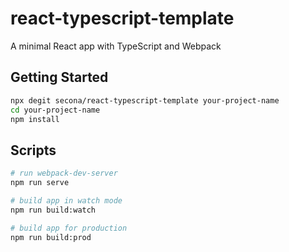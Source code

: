 # react-typescript-template
A minimal React app with TypeScript and Webpack

## Getting Started
```sh
npx degit secona/react-typescript-template your-project-name
cd your-project-name
npm install
```

## Scripts
```sh
# run webpack-dev-server
npm run serve

# build app in watch mode
npm run build:watch

# build app for production
npm run build:prod
```
